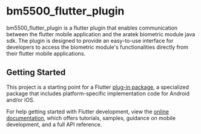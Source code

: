 # bm5500_flutter_plugin

bm5500_flutter_plugin is a flutter plugin that enables communication between the flutter mobile application and the aratek biometric module java sdk. The plugin is designed to provide an easy-to-use interface for developers to access the biometric module's functionalities directly from their flutter mobile applications.

## Getting Started

This project is a starting point for a Flutter
[plug-in package](https://flutter.dev/developing-packages/),
a specialized package that includes platform-specific implementation code for
Android and/or iOS.

For help getting started with Flutter development, view the
[online documentation](https://flutter.dev/docs), which offers tutorials,
samples, guidance on mobile development, and a full API reference.

